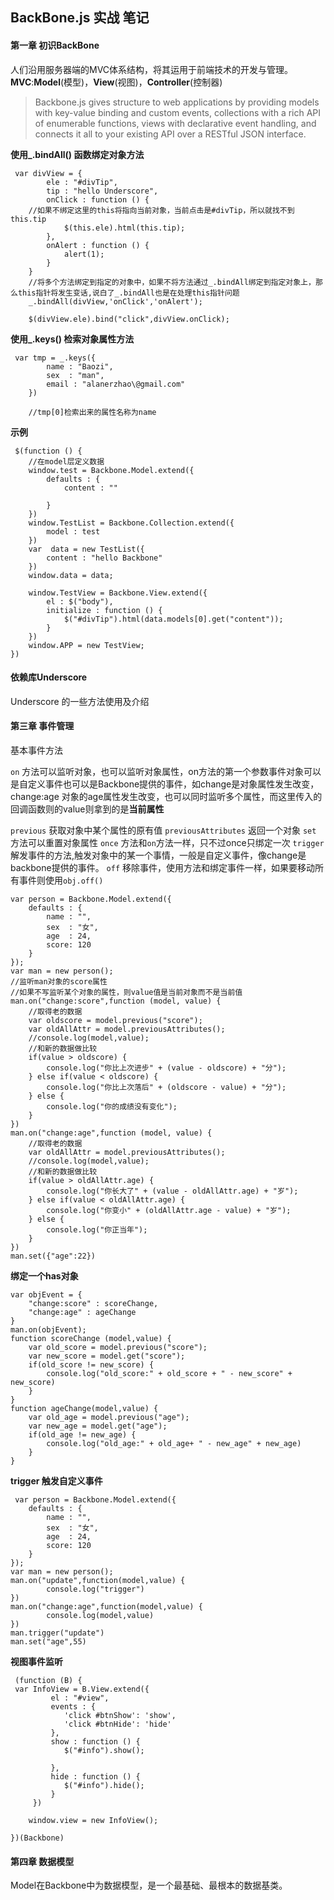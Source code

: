 BackBone.js 实战 笔记
------------
#### 第一章 初识BackBone
人们沿用服务器端的MVC体系结构，将其运用于前端技术的开发与管理。
 **MVC**:**Model**(模型)，**View**(视图)，**Controller**(控制器)


>Backbone.js gives structure to web applications by providing models with key-value binding and custom events, collections with a rich API of enumerable functions, views with declarative event handling, and connects it all to your existing API over a RESTful JSON interface.

**使用_.bindAll() 函数绑定对象方法**

     var divView = {
            ele : "#divTip",
            tip : "hello Underscore",
            onClick : function () {
        //如果不绑定这里的this将指向当前对象，当前点击是#divTip，所以就找不到this.tip
                $(this.ele).html(this.tip);
            },
            onAlert : function () {
                alert(1);
            }
        }
        //将多个方法绑定到指定的对象中，如果不将方法通过_.bindAll绑定到指定对象上，那么this指针将发生变话,说白了_.bindAll也是在处理this指针问题
        _.bindAll(divView,'onClick','onAlert');
        
        $(divView.ele).bind("click",divView.onClick);

**使用_.keys() 检索对象属性方法**

     var tmp = _.keys({
            name : "Baozi",
            sex  : "man",
            email : "alanerzhao\@gmail.com"
        })
        
        //tmp[0]检索出来的属性名称为name
        
        
**示例**

     $(function () {
        //在model层定义数据
        window.test = Backbone.Model.extend({
            defaults : {
                content : ""

            }
        })
        window.TestList = Backbone.Collection.extend({
            model : test
        })
        var  data = new TestList({
            content : "hello Backbone"
        })
        window.data = data;

        window.TestView = Backbone.View.extend({
            el : $("body"),
            initialize : function () {
                $("#divTip").html(data.models[0].get("content"));
            }
        })
        window.APP = new TestView;
    })

 #### 依赖库Underscore
 Underscore 的一些方法使用及介绍
 #### 第三章 事件管理
 基本事件方法
  
  `on` 方法可以监听对象，也可以监听对象属性，on方法的第一个参数事件对象可以是自定义事件也可以是Backbone提供的事件，如change是对象属性发生改变，change:age 对象的age属性发生改变，也可以同时监听多个属性，而这里传入的回调函数则的value则拿到的是**当前属性**
  
  `previous` 获取对象中某个属性的原有值
  `previousAttributes` 返回一个对象
  `set` 方法可以重置对象属性
  `once` 方法和`on`方法一样，只不过once只绑定一次
  `trigger` 解发事件的方法,触发对象中的某一个事情，一般是自定义事件，像change是backbone提供的事件。
  `off` 移除事件，使用方法和绑定事件一样，如果要移动所有事件则使用`obj.off()`
  
  
 
 

    var person = Backbone.Model.extend({
        defaults : {
            name : "",
            sex  : "女",
            age  : 24,
            score: 120
        }
    });
    var man = new person();
    //监听man对象的score属性
    //如果不写监听某个对象的属性，则value值是当前对象而不是当前值
    man.on("change:score",function (model, value) {
        //取得老的数据
        var oldscore = model.previous("score");
        var oldAllAttr = model.previousAttributes();
        //console.log(model,value);
        //和新的数据做比较
        if(value > oldscore) {
            console.log("你比上次进步" + (value - oldscore) + "分");
        } else if(value < oldscore) {
            console.log("你比上次落后" + (oldscore - value) + "分");
        } else {
            console.log("你的成绩没有变化");
        }
    })
    man.on("change:age",function (model, value) {
        //取得老的数据
        var oldAllAttr = model.previousAttributes();
        //console.log(model,value);
        //和新的数据做比较
        if(value > oldAllAttr.age) {
            console.log("你长大了" + (value - oldAllAttr.age) + "岁");
        } else if(value < oldAllAttr.age) {
            console.log("你变小" + (oldAllAttr.age - value) + "岁");
        } else {
            console.log("你正当年");
        }
    })
    man.set({"age":22})
    
**绑定一个has对象**

    var objEvent = {
        "change:score" : scoreChange,
        "change:age" : ageChange
    }
    man.on(objEvent);
    function scoreChange (model,value) {
        var old_score = model.previous("score");
        var new_score = model.get("score");
        if(old_score != new_score) {
            console.log("old_score:" + old_score + " - new_score" + new_score)
        }
    }
    function ageChange(model,value) {
        var old_age = model.previous("age");
        var new_age = model.get("age");
        if(old_age != new_age) {
            console.log("old_age:" + old_age+ " - new_age" + new_age)
        }
    }
    
**trigger 触发自定义事件**

     var person = Backbone.Model.extend({
        defaults : {
            name : "",
            sex  : "女",
            age  : 24,
            score: 120
        }
    });
    var man = new person();
    man.on("update",function(model,value) {
            console.log("trigger")
    })
    man.on("change:age",function(model,value) {
            console.log(model,value)
    })
    man.trigger("update")
    man.set("age",55)


**视图事件监听**

     (function (B) {
     var InfoView = B.View.extend({
             el : "#view",
             events : {
                'click #btnShow': 'show',
                'click #btnHide': 'hide'
             },
             show : function () {
                $("#info").show();

             },
             hide : function () {
                $("#info").hide();
             }
         })

        window.view = new InfoView();

    })(Backbone)
    
    
    
#### 第四章 数据模型

Model在Backbone中为数据模型，是一个最基础、最根本的数据基类。


    
    

    


        
    


